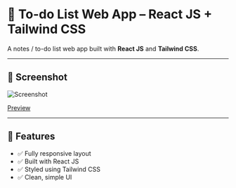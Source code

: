 # 📝 To-do List Web App – React JS + Tailwind CSS

A notes / to-do list web app built with **React JS** and **Tailwind CSS**.

---

## 📸 Screenshot

![Screenshot](https://i.imgur.com/6BkW239.png)

[Preview]()

---

## 🚀 Features

- ✅ Fully responsive layout
- ✅ Built with React JS
- ✅ Styled using Tailwind CSS
- ✅ Clean, simple UI